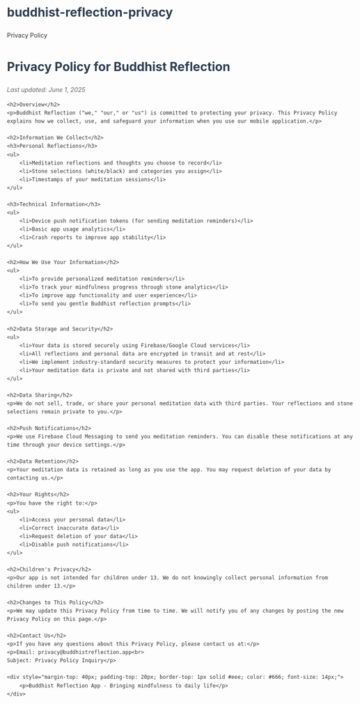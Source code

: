 # buddhist-reflection-privacy
Privacy Policy
<!DOCTYPE html>
<html lang="en">
<head>
    <meta charset="UTF-8">
    <meta name="viewport" content="width=device-width, initial-scale=1.0">
    <title>Buddhist Reflection - Privacy Policy</title>
    <style>
        body {
            font-family: -apple-system, BlinkMacSystemFont, 'Segoe UI', Roboto, sans-serif;
            max-width: 800px;
            margin: 0 auto;
            padding: 20px;
            line-height: 1.6;
            color: #333;
        }
        h1, h2 {
            color: #2c3e50;
        }
        .last-updated {
            color: #666;
            font-style: italic;
        }
    </style>
</head>
<body>
    <h1>Privacy Policy for Buddhist Reflection</h1>
    <p class="last-updated">Last updated: June 1, 2025</p>

    <h2>Overview</h2>
    <p>Buddhist Reflection ("we," "our," or "us") is committed to protecting your privacy. This Privacy Policy explains how we collect, use, and safeguard your information when you use our mobile application.</p>

    <h2>Information We Collect</h2>
    <h3>Personal Reflections</h3>
    <ul>
        <li>Meditation reflections and thoughts you choose to record</li>
        <li>Stone selections (white/black) and categories you assign</li>
        <li>Timestamps of your meditation sessions</li>
    </ul>

    <h3>Technical Information</h3>
    <ul>
        <li>Device push notification tokens (for sending meditation reminders)</li>
        <li>Basic app usage analytics</li>
        <li>Crash reports to improve app stability</li>
    </ul>

    <h2>How We Use Your Information</h2>
    <ul>
        <li>To provide personalized meditation reminders</li>
        <li>To track your mindfulness progress through stone analytics</li>
        <li>To improve app functionality and user experience</li>
        <li>To send you gentle Buddhist reflection prompts</li>
    </ul>

    <h2>Data Storage and Security</h2>
    <ul>
        <li>Your data is stored securely using Firebase/Google Cloud services</li>
        <li>All reflections and personal data are encrypted in transit and at rest</li>
        <li>We implement industry-standard security measures to protect your information</li>
        <li>Your meditation data is private and not shared with third parties</li>
    </ul>

    <h2>Data Sharing</h2>
    <p>We do not sell, trade, or share your personal meditation data with third parties. Your reflections and stone selections remain private to you.</p>

    <h2>Push Notifications</h2>
    <p>We use Firebase Cloud Messaging to send you meditation reminders. You can disable these notifications at any time through your device settings.</p>

    <h2>Data Retention</h2>
    <p>Your meditation data is retained as long as you use the app. You may request deletion of your data by contacting us.</p>

    <h2>Your Rights</h2>
    <p>You have the right to:</p>
    <ul>
        <li>Access your personal data</li>
        <li>Correct inaccurate data</li>
        <li>Request deletion of your data</li>
        <li>Disable push notifications</li>
    </ul>

    <h2>Children's Privacy</h2>
    <p>Our app is not intended for children under 13. We do not knowingly collect personal information from children under 13.</p>

    <h2>Changes to This Policy</h2>
    <p>We may update this Privacy Policy from time to time. We will notify you of any changes by posting the new Privacy Policy on this page.</p>

    <h2>Contact Us</h2>
    <p>If you have any questions about this Privacy Policy, please contact us at:</p>
    <p>Email: privacy@buddhistreflection.app<br>
    Subject: Privacy Policy Inquiry</p>

    <div style="margin-top: 40px; padding-top: 20px; border-top: 1px solid #eee; color: #666; font-size: 14px;">
        <p>Buddhist Reflection App - Bringing mindfulness to daily life</p>
    </div>
</body>
</html>
